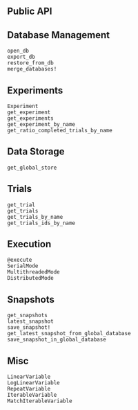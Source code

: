 ## Public API

## Database Management
```@docs
open_db
export_db
restore_from_db
merge_databases!
```

## Experiments
```@docs
Experiment
get_experiment
get_experiments
get_experiment_by_name
get_ratio_completed_trials_by_name
``` 

## Data Storage
```@docs
get_global_store
```

## Trials
```@docs
get_trial
get_trials
get_trials_by_name
get_trials_ids_by_name
```

## Execution
```@docs
@execute
SerialMode
MultithreadedMode
DistributedMode
```

## Snapshots
```@docs
get_snapshots
latest_snapshot
save_snapshot!
get_latest_snapshot_from_global_database
save_snapshot_in_global_database
```

## Misc
```@docs
LinearVariable
LogLinearVariable
RepeatVariable
IterableVariable
MatchIterableVariable
```